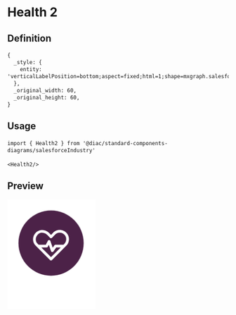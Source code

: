 # Health 2

## Definition

```
{
  _style: { 
    entity: 'verticalLabelPosition=bottom;aspect=fixed;html=1;shape=mxgraph.salesforce.health2;',
  },
  _original_width: 60,
  _original_height: 60,
}
```

## Usage

```
import { Health2 } from '@diac/standard-components-diagrams/salesforceIndustry'

<Health2/>
```

## Preview

<img src="./health-2.png" width="200"/>
